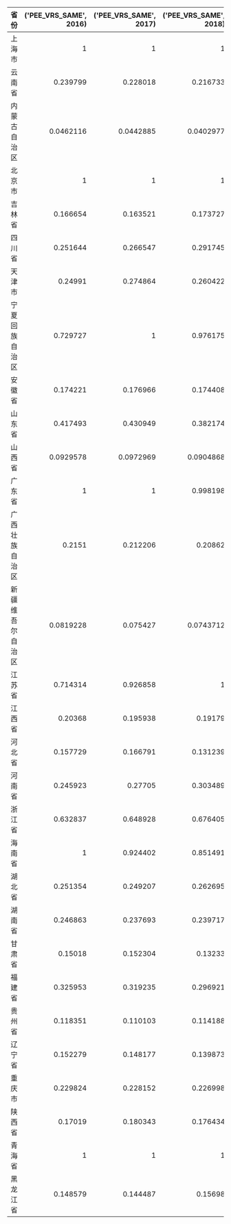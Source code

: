 | 省份             |   ('PEE_VRS_SAME', 2016) |   ('PEE_VRS_SAME', 2017) |   ('PEE_VRS_SAME', 2018) |   ('PEE_VRS_SAME', 2019) |
|:-----------------|-------------------------:|-------------------------:|-------------------------:|-------------------------:|
| 上海市           |                1         |                1         |                1         |                0.941579  |
| 云南省           |                0.239799  |                0.228018  |                0.216733  |                0.254516  |
| 内蒙古自治区     |                0.0462116 |                0.0442885 |                0.0402977 |                0.037226  |
| 北京市           |                1         |                1         |                1         |                1         |
| 吉林省           |                0.166654  |                0.163521  |                0.173727  |                0.167108  |
| 四川省           |                0.251644  |                0.266547  |                0.291745  |                0.276001  |
| 天津市           |                0.24991   |                0.274864  |                0.260422  |                0.25416   |
| 宁夏回族自治区   |                0.729727  |                1         |                0.976175  |                1         |
| 安徽省           |                0.174221  |                0.176966  |                0.174408  |                0.172172  |
| 山东省           |                0.417493  |                0.430949  |                0.382174  |                0.370688  |
| 山西省           |                0.0929578 |                0.0972969 |                0.0904868 |                0.0866969 |
| 广东省           |                1         |                1         |                0.998198  |                1         |
| 广西壮族自治区   |                0.2151    |                0.212206  |                0.20862   |                0.200101  |
| 新疆维吾尔自治区 |                0.0819228 |                0.075427  |                0.0743712 |                0.0681589 |
| 江苏省           |                0.714314  |                0.926858  |                1         |                0.934     |
| 江西省           |                0.20368   |                0.195938  |                0.19179   |                0.188489  |
| 河北省           |                0.157729  |                0.166791  |                0.131239  |                0.134055  |
| 河南省           |                0.245923  |                0.27705   |                0.303489  |                0.328786  |
| 浙江省           |                0.632837  |                0.648928  |                0.676405  |                0.699673  |
| 海南省           |                1         |                0.924402  |                0.851491  |                0.832687  |
| 湖北省           |                0.251354  |                0.249207  |                0.262695  |                0.24051   |
| 湖南省           |                0.246863  |                0.237693  |                0.239717  |                0.240965  |
| 甘肃省           |                0.15018   |                0.152304  |                0.13233   |                0.130183  |
| 福建省           |                0.325953  |                0.319235  |                0.296921  |                0.284089  |
| 贵州省           |                0.118351  |                0.110103  |                0.114188  |                0.110811  |
| 辽宁省           |                0.152279  |                0.148177  |                0.139873  |                0.137035  |
| 重庆市           |                0.229824  |                0.228152  |                0.226998  |                0.240278  |
| 陕西省           |                0.17019   |                0.180343  |                0.176434  |                0.167153  |
| 青海省           |                1         |                1         |                1         |                1         |
| 黑龙江省         |                0.148579  |                0.144487  |                0.15698   |                0.141469  |
